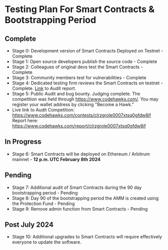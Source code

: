 # Testing Plan For Smart Contracts & Bootstrapping Period

## Complete
- Stage 0: Development version of Smart Contracts Deployed on Testnet - Complete
- Stage 1: Open source developers publish the source code - Complete
- Stage 2: Colleagues of original devs test the Smart Contracts - Complete
- Stage 3: Community members test for vulnerabilities - Complete
- Stage 4: Dedicated testing firm reviews the Smart Contracts on testnet - Complete. [Link](https://github.com/antonbosss/Morpheus/blob/main/Testing%20Reports/report-v2%20of%20Morpheus%20Audit.pdf) to Audit report.
- Stage 5: Public Audit and bug bounty. Judging complete.
  The competition was held through https://www.codehawks.com/. You may register your wallet address by clicking "Become a Hawk."
- Live link to Audit Competition: https://www.codehawks.com/contests/clrzgrole0007xtsq0gfdw8if
Report here: https://www.codehawks.com/report/clrzgrole0007xtsq0gfdw8if

## In Progress
- Stage 6: Smart Contracts will be deployed on Ethereum / Arbitrum mainnet - **12 p.m. UTC February 8th 2024**

## Pending
- Stage 7: Additional audit of Smart Contracts during the 90 day bootstrapping period - Pending
- Stage 8: Day 90 of the bootstrapping period the AMM is created using the Protection Fund - Pending
- Stage 9: Remove admin function from Smart Contracts - Pending

## Post July 2024  
- Stage 10: Additional upgrades to Smart Contracts will require effectively everyone to update the software.

